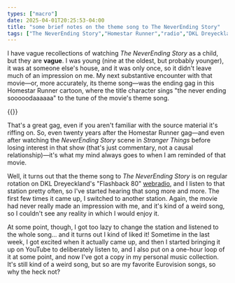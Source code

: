 ```yaml
---
types: ["macro"]
date: 2025-04-01T20:25:53-04:00
title: "some brief notes on the theme song to The NeverEnding Story"
tags: ["The NeverEnding Story","Homestar Runner","radio","DKL Dreyeckland","Stranger Things","Eurovision"]
---
```

I have vague recollections of watching *The NeverEnding Story* as a child, but they are **vague**. I was young (nine at the oldest, but probably younger), it was at someone else's house, and it was only once, so it didn't leave much of an impression on me. My next substantive encounter with that movie—or, more accurately, its theme song—was the ending gag in this Homestar Runner cartoon, where the title character sings "the never ending sooooodaaaaaa" to the tune of the movie's theme song. 

{{<youtube id="4GCrAKpvvuU">}}

That's a great gag, even if you aren't familiar with the source material it's riffing on. So, even twenty years after the Homestar Runner gag—and even after watching the *NeverEnding Story* scene in *Stranger Things* before losing interest in that show (that's just commentary, not a causal relationship)—it's what my mind always goes to when I am reminded of that movie. 

Well, it turns out that the theme song to *The NeverEnding Story* is on regular rotation on DKL Dreyeckland's "Flashback 80" [webradio](https://www.radiodkl.com/dkl-flashback-80), and I listen to that station pretty often, so I've started hearing that song more and more. The first few times it came up, I switched to another station. Again, the movie had never really made an impression with me, and it's kind of a weird song, so I couldn't see any reality in which I would enjoy it.

At some point, though, I got too lazy to change the station and listened to the whole song... and it turns out I kind of liked it! Sometime in the last week, I got excited when it actually came up, and then I started bringing it up on YouTube to deliberately listen to, and I also put on a one-hour loop of it at some point, and now I've got a copy in my personal music collection. It's still kind of a weird song, but so are my favorite Eurovision songs, so why the heck not?